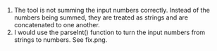 1. The tool is not summing the input numbers correctly. Instead of the numbers being summed, they are treated as strings and are concatenated to one another.
2. I would use the parseInt() function to turn the input numbers from strings to numbers. See fix.png.
